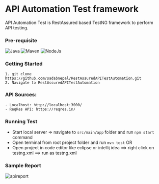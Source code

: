 # API Automation Test framework
API Automation Test is RestAssured based TestNG framework to perform API testing.

### Pre-requisite
![Java](https://img.shields.io/badge/-Java%20JDK-%23007396?logo=java&logoColor=black&)
![Maven](https://img.shields.io/badge/-Maven-C71A36.svg?logo=Apache&logoColor=white)
![NodeJs](https://img.shields.io/badge/-NodeJS-%23339933?logo=npm&logoColor=white)

### Getting Started
```
1. git clone https://github.com/sadabnepal/RestAssuredAPITestAutomation.git
2. Navigate to RestAssuredAPITestAutomation
```

### API Sources:
    - Localhost: http://localhost:3000/
    - ReqRes API: https://reqres.in/

### Running Test
- Start local server => navigate to `src/main/app` folder and run `npm start` command
- Open terminal from root project folder and run `mvn test`  OR
- Open project in code editor like eclipse or intellij idea ==> right click on testng.xml ==> run as testng.xml

### Sample Report
![apireport](https://user-images.githubusercontent.com/65847528/145086876-de9e7f0a-5552-48fd-a859-0e8c0ff82b27.PNG)